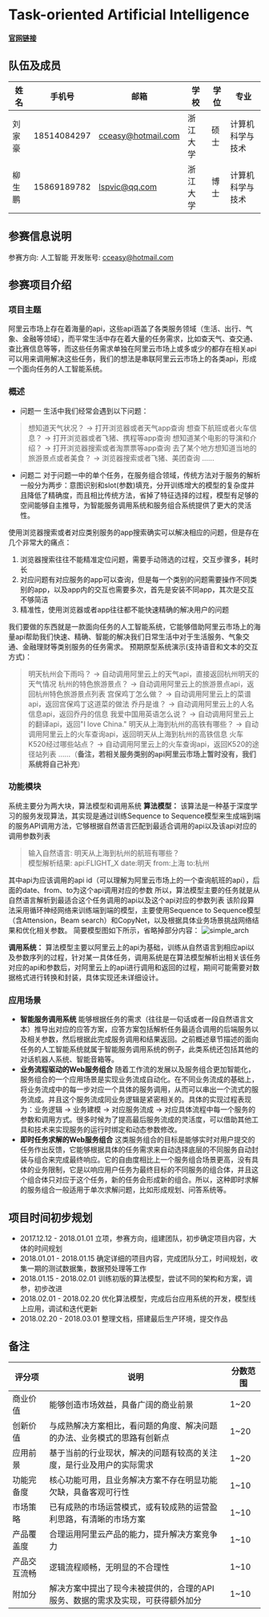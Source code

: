 ﻿# Task-oriented Artificial Intelligence
[**官网链接**](https://tianchi.aliyun.com/competition/introduction.htm?raceId=231637)

## 队伍及成员

|姓名|手机号|邮箱|学校|学位|专业|
|------|------|------|------|------|------|
|刘家豪|18514084297|cceasy@hotmail.com|浙江大学|硕士|计算机科学与技术|
|柳生鹏|15869189782|lspvic@qq.com|浙江大学|博士|计算机科学与技术|

## 参赛信息说明

参赛方向: 人工智能
开发账号: cceasy@hotmail.com

## 参赛项目介绍

### 项目主题
阿里云市场上存在着海量的api，这些api涵盖了各类服务领域（生活、出行、气象、金融等领域），而平常生活中存在着大量的任务需求，比如查天气、查交通、查比赛信息等等，而这些任务需求单独在阿里云市场上或多或少的都存在相关api可以用来调用解决这些任务，我们的想法是串联阿里云云市场上的各类api，形成一个面向任务的人工智能系统。

### 概述
- 问题一
生活中我们经常会遇到以下问题：
> 想知道天气状况？ -> 打开浏览器或者天气app查询
> 想查下航班或者火车信息？ -> 打开浏览器或者飞猪、携程等app查询
> 想知道某个电影的导演和介绍？ -> 打开浏览器搜索或者淘票票等app查询
> 去了某个地方想知道当地的旅游景点或者美食？ -> 浏览器搜索或者飞猪、美团查询
> ......
- 问题二
对于问题一中的单个任务，在服务组合领域，传统方法对于服务的解析一般分为两步：意图识别和slot(参数)填充，分开训练增大的模型的复杂度并且降低了精确度，而且相比传统方法，省掉了特征选择的过程，模型有足够的空间能够自主推导，为智能服务调用系统和服务组合系统提供了更大的灵活性。

使用浏览器搜索或者对应类别服务的app搜索确实可以解决相应的问题，但是存在几个非常大的痛点：
1. 浏览器搜索往往不能精准定位问题，需要手动筛选的过程，交互步骤多，耗时长
2. 对应问题有对应服务的app可以查询，但是每一个类别的问题需要操作不同类别的app，以及app内的交互也需要多次，首先是安装不同app，其次是交互不够简洁
3. 精准性，使用浏览器或者app往往都不能快速精确的解决用户的问题

我们要做的东西就是一款面向任务的人工智能系统，它能够借助阿里云市场上的海量api帮助我们快速、精确、智能的解决我们日常生活中对于生活服务、气象交通、金融理财等类别服务的任务需求。
预期原型系统演示(支持语音和文本的交互方式)：
> 明天杭州会下雨吗？         -> 自动调用阿里云上的天气api，直接返回杭州明天的天气情况
> 杭州的特色旅游景点？     -> 自动调用阿里云上的旅游景点api，返回杭州特色旅游景点列表
> 宫保鸡丁怎么做？             -> 自动调用阿里云上的菜谱api，返回宫保鸡丁这道菜的做法
> 乔丹是谁？                         -> 自动调用阿里云上的人名信息api，返回乔丹的信息
> 我爱中国用英语怎么说？  -> 自动调用阿里云上的翻译api，返回"I love China."
> 明天从上海到杭州的高铁有哪些？ -> 自动调用阿里云上的火车查询api，返回明天从上海到杭州的高铁信息
> 火车K520经过哪些站点？ -> 自动调用阿里云上的火车查询api，返回K520的途径站列表
> ......（**备注，若相关服务类别的api阿里云市场上暂时没有，我们系统将自己补充**）

### 功能模块
系统主要分为两大块，算法模型和调用系统
**算法模型：**
该算法是一种基于深度学习的服务发现算法，其实现是通过训练Sequence to Sequence模型来生成端到端的服务API调用方法，它够根据自然语言匹配到最适合调用的api以及该api对应的调用参数列表
> 输入自然语言: 明天从上海到杭州的航班有哪些？  
> 模型解析结果: api:FLIGHT_X date:明天 from:上海 to:杭州

其中api为应该调用的api id（可以理解为阿里云市场上的一个查询航班的api），后面的date、from、to为这个api调用对应的参数
所以，算法模型主要的任务就是从自然语言解析到最适合这个任务调用的api以及这个api对应的参数列表
该阶段算法采用循环神经网络来训练端到端的模型，主要使用Sequence to Sequence模型（含Attension，Beam search）和CopyNet，以及根据具体业务场景挑战网络结果和优化相关参数。
简要模型图如下所示，省略掉部分内容：
![simple_arch](https://github.com/cceasy/files/raw/master/api/simple_arch.jpg)


**调用系统：**
算法模型主要以阿里云上的api为基础，训练从自然语言到相应api以及参数序列的过程，针对某一具体任务，调用系统是在算法模型解析出相关该任务对应的api和参数后，对阿里云上的api进行调用和返回的过程，期间可能需要对数据格式进行转换和封装，具体实现还未详细设计。

### 应用场景
- **智能服务调用系统**
能够根据任务的需求（往往是一句话或者一段自然语言文本）推导出对应的应答方案，应答方案包括解析任务最适合调用的后端服务以及相关参数，然后根据此完成服务调用和结果返回。之前概述章节描述的面向任务的人工智能系统就属于智能服务调用系统的例子，此类系统还包括其他的对话机器人系统、智能音箱等。
- **业务流程驱动的Web服务组合**
随着工作流的发展以及服务组合更加智能化，服务组合的一个应用场景是实现业务流成自动化。在不同业务流成的基础上，将业务流成中的每一步对应一个具体的服务调用，从而可以串出一个流式的服务流成。并且这个服务流成同业务逻辑是紧密相关的。具体的实现过程表现为：业务逻辑 -> 业务建模 -> 对应服务流成 -> 对应具体流程中每一个服务的参数和调用方式。很多时候为了提高最后服务流成的灵活度，可以借助其他工具和技术来实现服务的运行时绑定和动态参数修改。
- **即时任务求解的Web服务组合**
这类服务组合的目标是能够实时对用户提交的任务作出反馈，它能够根据具体的任务需求来自动选择底层的不同服务自动封装与组合来完成最终响应。它的自由度相比上一个服务组合场景更高，没有具体的业务限制，它是以响应用户任务为最终目标的不同服务的组合体，并且这个组合体只对应于这个任务，新的任务会形成新的组合。所以，这种即时求解的服务组合一般适用于单次求解问题，比如形成规划、问答系统等。


## 项目时间初步规划

- 2017.12.12 - 2018.01.01 
立项，参赛方向，组建团队，初步确定项目内容，大体的时间规划
- 2018.01.01 - 2018.01.15
确定详细的项目内容，完成团队分工，时间规划，收集一期的测试数据集，数据预处理等工作
- 2018.01.15 - 2018.02.01
训练初版的算法模型，尝试不同的架构和方案，调参，初步改进
- 2018.02.01 - 2018.02.20
优化算法模型，完成后台应用系统的开发，模型线上应用，调试和迭代更新
- 2018.02.20 - 2018.03.01
整理文档，搭建最后生产环境，提交作品

## 备注

|评分项|说明|分数范围|
|------|------|------|
|商业价值|能够创造市场效益，具备广阔的商业前景|1~20|
|创新价值|与成熟解决方案相比，看问题的角度、解决问题的办法、业务模式的思路有创新点|1~20|
|应用前景|基于当前的行业现状，解决的问题有较高的关注度，是行业及用户的实际需求|1~20|
|功能完备度|核心功能可用，且业务解决方案不存在明显功能欠缺，具备客观可行性|1~10|
|市场策略|已有成熟的市场运营模式，或有较成熟的运营盈利思路，有清晰的市场方案|1~10|
|产品覆盖度|合理运用阿里云产品的能力，提升解决方案竞争力|1~10|
|产品交互流畅|逻辑流程顺畅，无明显的不合理性|1~10|
|附加分|解决方案中提出了现今未被提供的，合理的API服务、数据的需求及实现，可获得额外加分|1~10|

